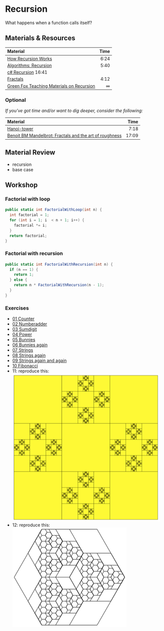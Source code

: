 # Recursion
What happens when a function calls itself?

## Materials & Resources
| Material | Time |
|:---------|-----:|
| [How Recursion Works](https://www.youtube.com/watch?v=EpU0opEeP6g) | 6:24 |
| [Algorithms: Recursion](https://www.youtube.com/watch?v=KEEKn7Me-ms)| 5:40 |
| [c# Recursion](https://www.youtube.com/watch?v=wXvJSv3lS1c) 16:41 |
| [Fractals](https://www.youtube.com/watch?v=WFtTdf3I6Ug) | 4:12 |
| [Green Fox Teaching Materials on Recursion](cs.md) | ∞ |




### Optional
*If you've got time and/or want to dig deeper, consider the following:*

| Material | Time |
|:---------|-----:|
| [Hanoi-tower](https://www.youtube.com/watch?v=5_6nsViVM00)| 7:18 |
| [Benoit BM Mandelbrot: Fractals and the art of roughness](https://www.ted.com/talks/benoit_mandelbrot_fractals_the_art_of_roughness?language=en) | 17:09 |


## Material Review
 - recursion
 - base case

## Workshop


### Factorial with loop

```c#
public static int FactorialWithLoop(int n) {
  int factorial = 1;
  for (int i = 1; i  < n + 1; i++) {
    factorial *= i;
  }
  return factorial;
}
```


### Factorial with recursion

```c#
public static int FactorialWithRecursion(int n) {
  if (n == 1) {
    return 1;
  } else {
    return n * FactorialWithRecursion(n - 1);
  }
}
```

### Exercises

 - [01 Counter](counter/Counter.cs)
 - [02 Numberadder](numberadder/Numberadder.cs)
 - [03 Sumdigit](sumdigit/Sumdigit.cs)
 - [04 Power](power/Power.cs)
 - [05 Bunnies](bunnies/Bunny1.cs)
 - [06 Bunnies again](bunnies2/Bunny2.cs)
 - [07 Strings](strings/String1.cs)
 - [08 Strings again](strings2/String2.cs)
 - [09 Strings again and again](strings3/String3.cs)
 - [10 Fibonacci](fibonacci/Fibonacci.cs)
 - 11: reproduce this:   
![11](drawing/graphic.png)
 - 12: reproduce this:   
![12](drawing/graphic2.png)
